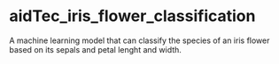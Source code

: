 # aidTec_iris_flower_classification

A machine learning model that can classify the species of an iris flower  based on its sepals and petal lenght and width.
